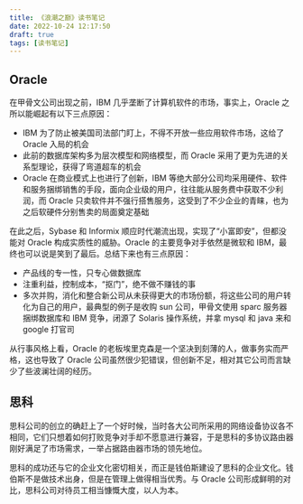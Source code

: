 ```yaml
---
title: 《浪潮之巅》读书笔记
date: 2022-10-24 12:17:50
draft: true
tags: [读书笔记]
---
```


## Oracle

在甲骨文公司出现之前，IBM 几乎垄断了计算机软件的市场，事实上，Oracle 之所以能崛起有以下三点原因：

- IBM 为了防止被美国司法部门盯上，不得不开放一些应用软件市场，这给了 Oracle 入局的机会
- 此前的数据库架构多为层次模型和网络模型，而 Oracle 采用了更为先进的关系型理论，获得了弯道超车的机会
- Oracle 在商业模式上也进行了创新，IBM 等绝大部分公司均采用硬件、软件和服务捆绑销售的手段，面向企业级的用户，往往能从服务费中获取不少利润，而 Oracle 只卖软件并不强行搭售服务，这受到了不少企业的青睐，也为之后软硬件分别售卖的局面奠定基础

在此之后，Sybase 和 Informix 顺应时代潮流出现，实现了“小富即安”，但都没能对 Oracle 构成实质性的威胁。Oracle 的主要竞争对手依然是微软和 IBM，最终也可以说是笑到了最后。总结下来也有三点原因：

- 产品线的专一性，只专心做数据库
- 注重利益，控制成本，“抠门”，绝不做不赚钱的事
- 多次并购，消化和整合新公司从未获得更大的市场份额，将这些公司的用户转化为自己的用户，最典型的例子是收购 sun 公司，甲骨文使用 sparc 服务器捆绑数据库和 IBM 竞争，闭源了 Solaris 操作系统，并拿 mysql 和 java 来和 google 打官司

从行事风格上看，Oracle 的老板埃里克森是一个坚决到刻薄的人，做事务实而严格，这也导致了 Oracle 公司虽然很少犯错误，但创新不足，相对其它公司而言缺少了些波澜壮阔的经历。

## 思科

思科公司的创立的确赶上了一个好时候，当时各大公司所采用的网络设备协议各不相同，它们只想着如何打败竞争对手却不愿意进行兼容，于是思科的多协议路由器刚好满足了市场需求，一举占据路由器市场的领先地位。

思科的成功还与它的企业文化密切相关，而正是钱伯斯建设了思科的企业文化。钱伯斯不是做技术出身，但是在管理上做得相当优秀。与 Oracle 公司形成鲜明的对比，思科公司对待员工相当慷慨大度，以人为本。
